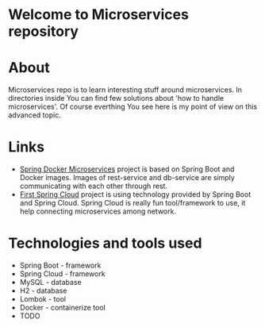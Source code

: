 # Welcome to Microservices repository

# About
Microservices repo is to learn interesting stuff around microservices. In directories inside You can find few solutions about 'how to handle microservices'. Of course everthing You see here is my point of view on this advanced topic.

# Links
* [Spring Docker Microservices](https://github.com/kpuda/Microservices/tree/main/SpringDockerMicroservice) project is based on Spring Boot and Docker images. Images of rest-service and db-service are simply communicating with each other through rest.
* [First Spring Cloud](https://github.com/kpuda/Microservices/tree/main/FirstSpringCloudMicroserviceApp) project is using technology provided by Spring Boot and Spring Cloud. Spring Cloud is really fun tool/framework to use, it help connecting microservices among network.
# Technologies and tools used
<ul>
<li>Spring Boot - framework</li>
<li>Spring Cloud - framework</li>
<li>MySQL - database</li>
<li>H2 - database</li>
<li>Lombok - tool</li>
<li>Docker - containerize tool</li>
<li>TODO</li>
</ul>
